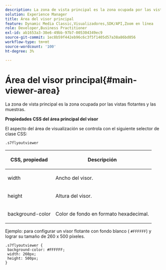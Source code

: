 ```yaml
---
description: La zona de vista principal es la zona ocupada por las vistas flotantes y las muestras.
solution: Experience Manager
title: Área del visor principal
feature: Dynamic Media Classic,Visualizadores,SDK/API,Zoom en línea
role: Developer,Business Practitioner
exl-id: ab1653a3-38e6-49bb-97b7-005304349ec9
source-git-commit: 1ec8b59f442eb96c6c3f5f1405d57a38a86bd056
workflow-type: tm+mt
source-wordcount: '100'
ht-degree: 3%

---
```


# Área del visor principal{#main-viewer-area}

La zona de vista principal es la zona ocupada por las vistas flotantes y las muestras.

<!--<a id="section_061E550C1C1D4DB2BD663A898895B38C"></a>-->

**Propiedades CSS del área principal del visor**

El aspecto del área de visualización se controla con el siguiente selector de clase CSS:

```
.s7flyoutviewer
```

<table id="table_94EE3F5BBE4547C0B4943471CEE7EDE4"> 
 <thead> 
  <tr> 
   <th colname="col1" class="entry"> <p> CSS, propiedad </p> </th> 
   <th colname="col2" class="entry"> <p>Descripción </p> </th> 
  </tr> 
 </thead>
 <tbody> 
  <tr> 
   <td colname="col1"> <p> <span class="codeph"> width </span> </p> </td> 
   <td colname="col2"> <p>Ancho del visor. </p> </td> 
  </tr> 
  <tr> 
   <td colname="col1"> <p> <span class="codeph"> height </span> </p> </td> 
   <td colname="col2"> <p>Altura del visor. </p> </td> 
  </tr> 
  <tr> 
   <td colname="col1"> <p> <span class="codeph"> background-color  </span> </p> </td> 
   <td colname="col2"> <p> Color de fondo en formato hexadecimal. </p> </td> 
  </tr> 
 </tbody> 
</table>

Ejemplo: para configurar un visor flotante con fondo blanco ( `#FFFFFF`) y lograr su tamaño de 260 x 500 píxeles.

```
.s7flyoutviewer { 
 background-color: #FFFFFF; 
 width: 260px; 
 height: 500px;  
}
```

